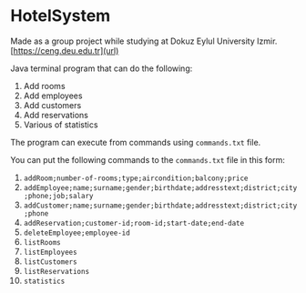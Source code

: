 # HotelSystem

Made as a group project while studying at Dokuz Eylul University Izmir. [https://ceng.deu.edu.tr](url)

Java terminal program that can do the following:

1. Add rooms
2. Add employees
3. Add customers
4. Add reservations
5. Various of statistics

The program can execute from commands using `commands.txt` file.

You can put the following commands to the `commands.txt` file in this form:

1. `addRoom;number-of-rooms;type;aircondition;balcony;price`
2. `addEmployee;name;surname;gender;birthdate;addresstext;district;city;phone;job;salary`
3. `addCustomer;name;surname;gender;birthdate;addresstext;district;city;phone`
4. `addReservation;customer-id;room-id;start-date;end-date`
5. `deleteEmployee;employee-id`
6. `listRooms`
7. `listEmployees`
8. `listCustomers`
9. `listReservations`
10. `statistics`
